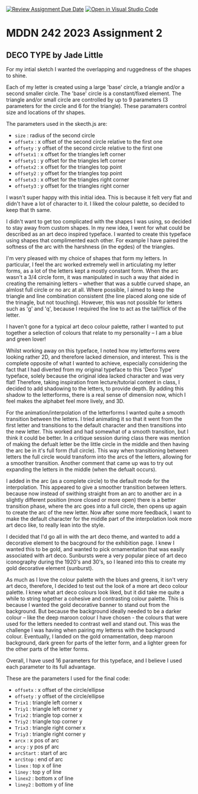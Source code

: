 [![Review Assignment Due Date](https://classroom.github.com/assets/deadline-readme-button-24ddc0f5d75046c5622901739e7c5dd533143b0c8e959d652212380cedb1ea36.svg)](https://classroom.github.com/a/ihfjUrzT)
[![Open in Visual Studio Code](https://classroom.github.com/assets/open-in-vscode-718a45dd9cf7e7f842a935f5ebbe5719a5e09af4491e668f4dbf3b35d5cca122.svg)](https://classroom.github.com/online_ide?assignment_repo_id=11529901&assignment_repo_type=AssignmentRepo)
# MDDN 242 2023 Assignment 2
## DECO TYPE by Jade Little

 
For my intial sketch I wanted the overlapping and ruggedness of the shapes to shine. 

Each of my letter is created using a large 'base' circle, a triangle and/or a second smaller circle. The 'base' circle is a constant/fixed element. The triangle and/or small circle are controlled by up to 9 parameters (3 parameters for the circle and 6 for the triangle). These paramaters control size and locations of thr shapes.

The parameters used in the skecth.js are:
* `size` : radius of the second circle
 * `offsetx` : x offset of the second circle relative to the first one
  * `offsety` : y offset of the second circle relative to the first one
  * `offsetx1` : x offset for the triangles left corner
  * `offsety1` : y offset for the triangles left corner
   * `offsetx2` : x offset for the triangles top point
  * `offsety2` : y offset for the triangles top point
   * `offsetx3` : x offset for the triangles right corner
  * `offsety3` : y offset for the triangles right corner

  I wasn't super happy with this initial idea. This is because it felt very flat and didn't have a lot of character to it. I liked the colour palette, so decided to keep that th same. 

  I didn't want to get too complicated with the shapes I was using, so decided to stay away from custom shapes. In my new idea, I went for what could be described as an art deco inspired typeface. I wanted to create this typeface using shapes that complimented each other. For example I have paired the softness of the arc with the harshness (in the egdes) of the triangles. 

  I'm very pleased with my choice of shapes that form my letters. In particular, I feel the arc worked extremely well in articulating my letter forms, as a lot of the letters kept a mostly constant form. When the arc wasn't a 3/4 circle form, it was manipulated in such a way that aided in creating the remaining letters – whether that was a subtle curved shape, an almlost full circle or no arc at all. Where possible, I aimed to keep the triangle and line combination consistent (the line placed along one side of the trinagle, but not touching). However, this was not possible for letters such as 'g' and 'q', because I required the line to act as the tail/flick of the letter. 

  I haven't gone for a typical art deco colour palette, rather I wanted to put together a selection of colours that relate to my personality – I am a blue and green lover! 

  Whilst working away on this typeface, I noted how my letterforms were looking rather 2D, and therefore lacked dimension, and interest. This is the complete opposite of what I wanted to achieve, especially considering the fact that I had diverted from my original typeface to this 'Deco Type' typeface, solely because the original idea lacked character and was very flat! Therefore, taking inspiration from lecture/tutorial content in class, I decided to add shadowing to the letters, to provide depth. By adding this shadow to the letterforms, there is a real sense of dimension now, which I feel makes the alphabet feel more lively, and 3D. 

  For the animation/interpolation of the letterforms I wanted quite a smooth transition between the letters. I tried animating it so that it went from the first letter and transitions to the default character and then transitions into the new letter. This worked and had somewhat of a smooth transition, but I think it could be better. In a critique session during class there was mention of making the defualt letter be the little circle in the middle and then having the arc be in it's full form (full circle). This way when transitioning between letters the full circle would transform into the arcs of the letters, allowing for a smoother transition. Another comment that came up was to try out expanding the letters in the middle (when the defualt occurs). 

  I added in the arc (as a complete circle) to the default mode for the interpolation. This appeared to give a smoother transition between letters. because now instead of swithing straight from an arc to another arc in a slightly different position (more closed or more open) there is a better transition phase, where the arc goes into a full circle, then opens up again to create the arc of the new letter. Now after some more feedback, I want to make the default character for the middle part of the interpolation look more art deco like, to really lean into the style. 

  I decided that I'd go all in with the art deco theme, and wanted to add a decorative element to the bacground for the exhibition page. I knew I wanted this to be gold, and wanted to pick ornamentation that was easily associated with art deco. Sunbursts were a very popular piece of art deco iconography during the 1920's and 30's, so I leaned into this to create my gold decorative element (sunburst). 

  As much as I love the colour palette with the blues and greens, it isn't very art deco, therefore, I decided to test out the look of a more art deco colour palette. I knew what art deco colours look liked, but it did take me quite a while to string together a cohesive and contrasting colour palette. This is because I wanted the gold decorative banner to stand out from the background. But because the background ideally needed to be a darker colour – like the deep maroon colour I have chosen - the colours that were used for the letters needed to contrast well and stand out. This was the challenge I was having when pairing my letterss with the background colour. Eventually, I landed on the gold ornamentation, deep maroon background, dark green for parts of the letter form, and a lighter green for the other parts of the letter forms. 

  Overall, I have used 16 parameters for this typeface, and I believe I used each parameter to its full advantage. 
  
  These are the parameters I used for the final code:
  * `offsetx` : x offset of the circle/ellipse
  * `offsety` : y offset of the circle/ellipse
  * `Trix1` : triangle left corner x
  * `Triy1` : triangle left corner y
  * `Trix2` : triangle top corner x
  * `Triy2` : triangle top corner y
  * `Trix3` : triangle right corner x
  * `Triy3` : triangle right corner y
  * `arcx`  : x pos of arc
  * `arcy` : y pos pf arc
  * `arcStart` : start of arc
  * `arcStop` : end of arc
  * `linex` : top x of line
  * `liney` : top y of line
  * `linex2` : bottom x of line
  * `liney2` : bottom y of line

